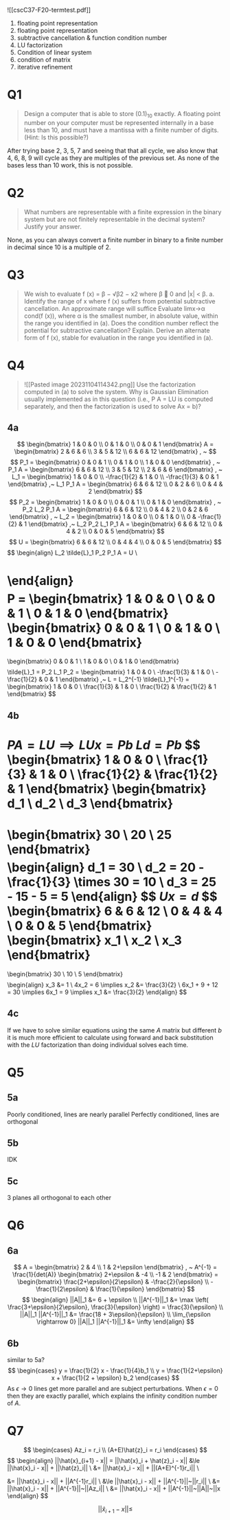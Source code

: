![[cscC37-F20-termtest.pdf]]
1. floating point representation
2. floating point representation
3. subtractive cancellation & function condition number
4. LU factorization
5. Condition of linear system
6. condition of matrix
7. iterative refinement

# Q1
> Design a computer that is able to store $(0.1)_{10}$ exactly. A floating point number on your computer must be represented internally in a base less than 10, and must have a mantissa with a finite number of digits. (Hint: Is this possible?)

After trying base 2, 3, 5, 7 and seeing that that all cycle, we also know that 4, 6, 8, 9 will cycle as they are multiples of the previous set. As none of the bases less than 10 work, this is not possible.
# Q2
> What numbers are representable with a finite expression in the binary system but are not finitely representable in the decimal system? Justify your answer.

None, as you can always convert a finite number in binary to a finite number in decimal since 10 is a multiple of 2.
# Q3
> We wish to evaluate f (x) = β − √β2 − x2 where β  0 and |x| < β. a. Identify the range of x where f (x) suffers from potential subtractive cancellation. An approximate range will suffice
> Evaluate limx→α cond(f (x)), where α is the smallest number, in absolute value, within the range you identified in (a). Does the condition number reflect the potential for subtractive cancellation? Explain.
> Derive an alternate form of f (x), stable for evaluation in the range you identified in (a).

# Q4
> ![[Pasted image 20231104114342.png]]
> Use the factorization computed in (a) to solve the system.
> Why is Gaussian Elimination usually implemented as in this question (i.e., P A = LU is computed separately, and then the factorization is used to solve Ax = b)?
## 4a
$$
\begin{bmatrix}
1 & 0 & 0 \\
0 & 1 & 0 \\
0 & 0 & 1
\end{bmatrix}
A =
\begin{bmatrix}
2 & 6 & 6 \\
3 & 5 & 12 \\
6 & 6 & 12
\end{bmatrix}
, ~
$$
$$
P_1 =
\begin{bmatrix}
0 & 0 & 1 \\
0 & 1 & 0 \\
1 & 0 & 0
\end{bmatrix}
, ~
P_1 A =
\begin{bmatrix}
6 & 6 & 12 \\
3 & 5 & 12 \\
2 & 6 & 6
\end{bmatrix}
, ~
L_1 =
\begin{bmatrix}
1 & 0 & 0 \\
-\frac{1}{2} & 1 & 0 \\
-\frac{1}{3} & 0 & 1
\end{bmatrix}
,~
L_1 P_1 A =
\begin{bmatrix}
6 & 6 & 12 \\
0 & 2 & 6 \\
0 & 4 & 2
\end{bmatrix}
$$
$$
P_2 =
\begin{bmatrix}
1 & 0 & 0 \\
0 & 0 & 1 \\
0 & 1 & 0
\end{bmatrix}
, ~
P_2 L_2 P_1 A =
\begin{bmatrix}
6 & 6 & 12 \\
0 & 4 & 2 \\
0 & 2 & 6
\end{bmatrix}
, ~
L_2 =
\begin{bmatrix}
1 & 0 & 0 \\
0 & 1 & 0 \\
0 & -\frac{1}{2} & 1
\end{bmatrix}
,~
L_2 P_2 L_1 P_1 A =
\begin{bmatrix}
6 & 6 & 12 \\
0 & 4 & 2 \\
0 & 0 & 5
\end{bmatrix}
$$
$$
U =
\begin{bmatrix}
6 & 6 & 12 \\
0 & 4 & 4 \\
0 & 0 & 5
\end{bmatrix}
$$
$$
\begin{align}
L_2 \tilde{L}_1 P_2 P_1 A = U \\

\end{align}
$$
$$
P =
\begin{bmatrix}
1 & 0 & 0 \\
0 & 0 & 1 \\
0 & 1 & 0
\end{bmatrix}
\begin{bmatrix}
0 & 0 & 1 \\
0 & 1 & 0 \\
1 & 0 & 0
\end{bmatrix}
=
\begin{bmatrix}
0 & 0 & 1 \\
1 & 0 & 0 \\
0 & 1 & 0
\end{bmatrix}
$$
$$
\tilde{L}_1 = P_2 L_1 P_2 =
\begin{bmatrix}
1 & 0 & 0 \\
-\frac{1}{3} & 1 & 0 \\
-\frac{1}{2} & 0 & 1
\end{bmatrix}
,~
L = L_2^{-1} \tilde{L}_1^{-1} =
\begin{bmatrix}
1 & 0 & 0 \\
\frac{1}{3} & 1 & 0 \\
\frac{1}{2} & \frac{1}{2} & 1
\end{bmatrix}
$$
## 4b
$PA = LU \implies LUx = Pb$
$Ld = Pb$
$$
\begin{bmatrix}
1 & 0 & 0 \\
\frac{1}{3} & 1 & 0 \\
\frac{1}{2} & \frac{1}{2} & 1
\end{bmatrix}
\begin{bmatrix}
d_1 \\
d_2 \\
d_3
\end{bmatrix}
=
\begin{bmatrix}
30 \\
20 \\
25
\end{bmatrix}
$$
$$
\begin{align}
d_1 = 30 \\
d_2 = 20 - \frac{1}{3} \times 30 = 10 \\
d_3 = 25 - 15 - 5 = 5
\end{align}
$$
$Ux = d$
$$
\begin{bmatrix}
6 & 6 & 12 \\
0 & 4 & 4 \\
0 & 0 & 5
\end{bmatrix}
\begin{bmatrix}
x_1 \\
x_2 \\
x_3
\end{bmatrix}
=
\begin{bmatrix}
30 \\
10 \\
5
\end{bmatrix}
$$
$$
\begin{align}
x_3 &= 1 \\
4x_2 = 6 \implies x_2 &= \frac{3}{2} \\
6x_1 + 9 + 12 = 30 \implies 6x_1 = 9 \implies x_1 &= \frac{3}{2}
\end{align}
$$
## 4c
If we have to solve similar equations using the same $A$ matrix but different $b$ it is much more efficient to calculate using forward and back substitution with the $LU$ factorization than doing individual solves each time.
# Q5
## 5a
Poorly conditioned, lines are nearly parallel
Perfectly conditioned, lines are orthogonal
## 5b
IDK
## 5c
3 planes all orthogonal to each other
# Q6
## 6a
$$
A =
\begin{bmatrix}
2 & 4 \\
1 & 2+\epsilon
\end{bmatrix}
, ~
A^{-1} = 
\frac{1}{det(A)}
\begin{bmatrix}
2+\epsilon & -4 \\
-1 & 2
\end{bmatrix}
= \begin{bmatrix}
\frac{2+\epsilon}{2\epsilon} & -\frac{2}{\epsilon} \\
-\frac{1}{2\epsilon} & \frac{1}{\epsilon}
\end{bmatrix}
$$
$$
\begin{align}
||A||_1 &= 6 + \epsilon \\
||A^{-1}||_1 &= \max \left( \frac{3+\epsilon}{2\epsilon}, \frac{3}{\epsilon} \right) = \frac{3}{\epsilon} \\
||A||_1 ||A^{-1}||_1 &= \frac{18 + 3\epsilon}{\epsilon} \\
\lim_{\epsilon \rightarrow 0} ||A||_1 ||A^{-1}||_1 &= \infty
\end{align}
$$
## 6b
similar to 5a?
$$
\begin{cases}
y = \frac{1}{2} x - \frac{1}{4}b_1 \\
y = \frac{1}{2+\epsilon} x + \frac{1}{2 + \epsilon} b_2
\end{cases}
$$
As $\epsilon \rightarrow 0$ lines get more parallel and are subject perturbations.
When $\epsilon = 0$ then they are exactly parallel, which explains the infinity condition number of $A$.
# Q7
$$
\begin{cases}
Az_i = r_i \\
(A+E)\hat{z}_i = r_i
\end{cases}
$$
$$
\begin{align}
||\hat{x}_{i+1} - x|| = ||\hat{x}_i + \hat{z}_i - x|| &\le ||\hat{x}_i - x|| + ||\hat{z}_i|| \\
&= ||\hat{x}_i - x|| + ||(A+E)^{-1}r_i|| \\

&= ||\hat{x}_i - x|| + ||A^{-1}r_i||  \\
&\le ||\hat{x}_i - x|| + ||A^{-1}||~||r_i|| \\
&= ||\hat{x}_i - x|| + ||A^{-1}||~||Az_i|| \\
&= ||\hat{x}_i - x|| + ||A^{-1}||~||A||~||x
\end{align}
$$

$$
||\hat{x}_{i+1} - x|| \le 
$$
